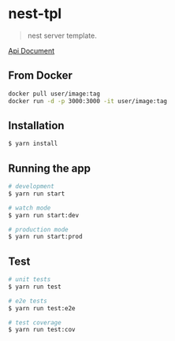 # nest-tpl

> nest server template.

[Api Document](./api.md)

## From Docker

```bash
docker pull user/image:tag
docker run -d -p 3000:3000 -it user/image:tag
```

## Installation

```bash
$ yarn install
```

## Running the app

```bash
# development
$ yarn run start

# watch mode
$ yarn run start:dev

# production mode
$ yarn run start:prod
```

## Test

```bash
# unit tests
$ yarn run test

# e2e tests
$ yarn run test:e2e

# test coverage
$ yarn run test:cov
```